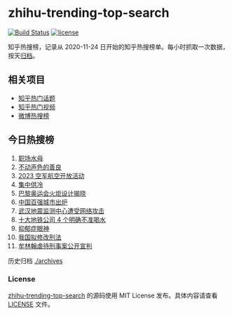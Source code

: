 # zhihu-trending-top-search

[![Build Status](https://github.com/justjavac/zhihu-trending-top-search/workflows/ci/badge.svg?branch=main)](https://github.com/justjavac/zhihu-trending-top-search/actions)
[![license](https://img.shields.io/github/license/justjavac/zhihu-trending-top-search)](https://github.com/justjavac/zhihu-trending-top-search/blob/main/LICENSE)

知乎热搜榜，记录从 2020-11-24 日开始的知乎热搜榜单。每小时抓取一次数据，按天[归档](./archives)。

## 相关项目

- [知乎热门话题](https://github.com/justjavac/zhihu-trending-hot-questions)
- [知乎热门视频](https://github.com/justjavac/zhihu-trending-hot-video)
- [微博热搜榜](https://github.com/justjavac/weibo-trending-hot-search)

## 今日热搜榜

<!-- BEGIN -->
<!-- 最后更新时间 Wed Jul 26 2023 15:06:29 GMT+0800 (China Standard Time) -->

1. [职场水母](https://www.zhihu.com/search?q=%E8%81%8C%E5%9C%BA%E6%B0%B4%E6%AF%8D)
1. [不动声色的善良](https://www.zhihu.com/search?q=%E4%B8%8D%E5%8A%A8%E5%A3%B0%E8%89%B2%E7%9A%84%E5%96%84%E8%89%AF)
1. [2023 空军航空开放活动](https://www.zhihu.com/search?q=2023%20%E7%A9%BA%E5%86%9B%E8%88%AA%E7%A9%BA%E5%BC%80%E6%94%BE%E6%B4%BB%E5%8A%A8)
1. [集中供冷](https://www.zhihu.com/search?q=%E9%9B%86%E4%B8%AD%E4%BE%9B%E5%86%B7)
1. [巴黎奥运会火炬设计揭晓](https://www.zhihu.com/search?q=%E5%B7%B4%E9%BB%8E%E5%A5%A5%E8%BF%90%E4%BC%9A%E7%81%AB%E7%82%AC%E8%AE%BE%E8%AE%A1%E6%8F%AD%E6%99%93)
1. [中国百强城市出炉](https://www.zhihu.com/search?q=%E4%B8%AD%E5%9B%BD%E7%99%BE%E5%BC%BA%E5%9F%8E%E5%B8%82%E5%87%BA%E7%82%89)
1. [武汉地震监测中心遭受网络攻击](https://www.zhihu.com/search?q=%E6%AD%A6%E6%B1%89%E5%9C%B0%E9%9C%87%E7%9B%91%E6%B5%8B%E4%B8%AD%E5%BF%83%E9%81%AD%E5%8F%97%E7%BD%91%E7%BB%9C%E6%94%BB%E5%87%BB)
1. [十大地铁公司 4 个明确不准喝水](https://www.zhihu.com/search?q=%E5%8D%81%E5%A4%A7%E5%9C%B0%E9%93%81%E5%85%AC%E5%8F%B8%204%20%E4%B8%AA%E6%98%8E%E7%A1%AE%E4%B8%8D%E5%87%86%E5%96%9D%E6%B0%B4)
1. [抑郁症眼神](https://www.zhihu.com/search?q=%E6%8A%91%E9%83%81%E7%97%87%E7%9C%BC%E7%A5%9E)
1. [我国拟修改刑法](https://www.zhihu.com/search?q=%E6%88%91%E5%9B%BD%E6%8B%9F%E4%BF%AE%E6%94%B9%E5%88%91%E6%B3%95)
1. [牟林翰虐待刑事案公开宣判](https://www.zhihu.com/search?q=%E7%89%9F%E6%9E%97%E7%BF%B0%E8%99%90%E5%BE%85%E5%88%91%E4%BA%8B%E6%A1%88%E5%85%AC%E5%BC%80%E5%AE%A3%E5%88%A4)

<!-- END -->

历史归档 [./archives](./archives)

### License

[zhihu-trending-top-search](https://github.com/justjavac/zhihu-trending-top-search) 的源码使用 MIT License
发布。具体内容请查看 [LICENSE](./LICENSE) 文件。
